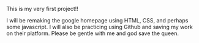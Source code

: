 This is my very first project!!

I will be remaking the google homepage using HTML, CSS, and perhaps some javascript. I will also be practicing using Github and saving my work on their platform. Please be gentle with me and god save the queen.